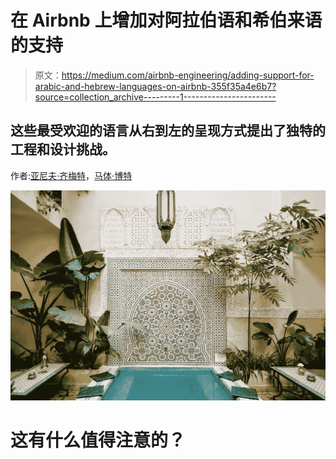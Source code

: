 # 在 Airbnb 上增加对阿拉伯语和希伯来语的支持

> 原文：<https://medium.com/airbnb-engineering/adding-support-for-arabic-and-hebrew-languages-on-airbnb-355f35a4e6b7?source=collection_archive---------1----------------------->

## 这些最受欢迎的语言从右到左的呈现方式提出了独特的工程和设计挑战。

作者:[亚尼夫·齐梅特](/@yanivzimet)，[马体·博特](http://mati.bot)

![](img/3718d3a0c97938a1b63fb4318ebe36d8.png)

# 这有什么值得注意的？